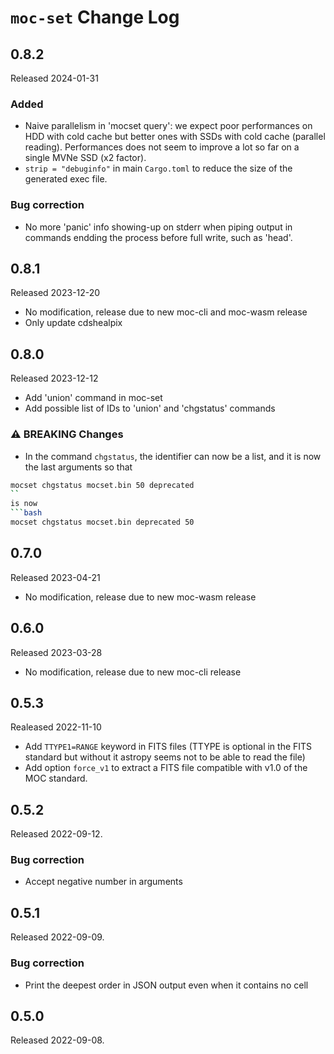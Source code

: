 # `moc-set` Change Log

## 0.8.2

Released 2024-01-31

### Added

* Naive parallelism in 'mocset query':
  we expect poor performances on HDD with cold cache but better ones with 
  SSDs with cold cache (parallel reading).
  Performances does not seem to improve a lot so far on a single MVNe SSD (x2 factor).
* `strip = "debuginfo"` in main `Cargo.toml` to reduce the size of the generated exec file.

### Bug correction

* No more 'panic' info showing-up on stderr when piping output in commands
  endding the process before full write, such as 'head'.


## 0.8.1

Released 2023-12-20

* No modification, release due to new moc-cli and moc-wasm release
* Only update cdshealpix


## 0.8.0

Released 2023-12-12

* Add 'union' command in moc-set
* Add possible list of IDs to 'union' and 'chgstatus' commands

### ⚠️ BREAKING Changes 

* In the command `chgstatus`, the identifier can now be a list,
  and it is now the last arguments so that 
```bash
mocset chgstatus mocset.bin 50 deprecated
``
is now
```bash
mocset chgstatus mocset.bin deprecated 50
```

## 0.7.0

Released 2023-04-21

* No modification, release due to new moc-wasm release


## 0.6.0

Released 2023-03-28

* No modification, release due to new moc-cli release


## 0.5.3

Realeased 2022-11-10

* Add `TTYPE1=RANGE` keyword in FITS files (TTYPE is optional in the FITS standard but without
  it astropy seems not to be able to read the file)
* Add option `force_v1` to extract a FITS file compatible with v1.0 of the MOC standard.


## 0.5.2

Released 2022-09-12.

### Bug correction

* Accept negative number in arguments


## 0.5.1

Released 2022-09-09.

### Bug correction

* Print the deepest order in JSON output even when it contains no cell


## 0.5.0

Released 2022-09-08.

